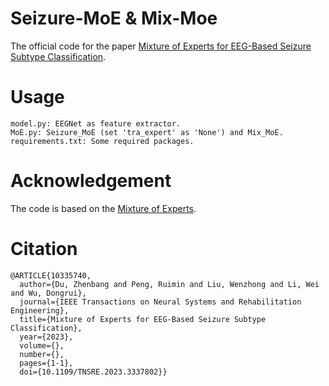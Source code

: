 # Seizure-MoE & Mix-Moe
The official code for the paper [Mixture of Experts for EEG-Based Seizure Subtype Classification](https://ieeexplore.ieee.org/document/10335740).
# Usage
```
model.py: EEGNet as feature extractor.
MoE.py: Seizure_MoE (set 'tra_expert' as 'None') and Mix_MoE.
requirements.txt: Some required packages.
```
# Acknowledgement
The code is based on the [Mixture of Experts](https://github.com/davidmrau/mixture-of-experts).
# Citation
```
@ARTICLE{10335740,
  author={Du, Zhenbang and Peng, Ruimin and Liu, Wenzhong and Li, Wei and Wu, Dongrui},
  journal={IEEE Transactions on Neural Systems and Rehabilitation Engineering}, 
  title={Mixture of Experts for EEG-Based Seizure Subtype Classification}, 
  year={2023},
  volume={},
  number={},
  pages={1-1},
  doi={10.1109/TNSRE.2023.3337802}}
```
